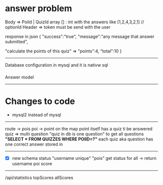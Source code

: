 # answer problem

Body =>
PoiId | QuizId
array [] : int with the answers like [1,2,4,3,2,1] // optionId
Header =>
token must be send with the user

response in json
{
"success":"true",
"message":"any message that answer submitted",

<!-- Optional -->

"calculate the points of this quiz" => "points":4,
"total":10
}

---

Database configuration in mysql and it is nativw sql

###

Answer model

---

# Changes to code

- mysql2 instead of mysql

---

route -> pois
poi -> point on the map
point itself has a quiz ti be answered
quiz => multi question "quiz in db is one question"
to get all questions **"SELECT \* FROM QUIZZES WHERE POIID=?"**
each quiz aka question has one correct answer stored in

---
- [x] new schema
status
"username unique" "pois"
get status for all -> return username poi score 
---

/api/statistics
topScores
allScores